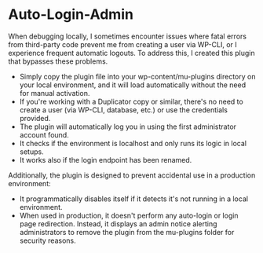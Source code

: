 # Auto-Login-Admin
When debugging locally, I sometimes encounter issues where fatal errors from third-party code prevent me from creating a user via WP-CLI, or I experience frequent automatic logouts. To address this, I created this plugin that bypasses these problems.

- Simply copy the plugin file into your wp-content/mu-plugins directory on your local environment, and it will load automatically without the need for manual activation.
- If you're working with a Duplicator copy or similar, there's no need to create a user (via WP-CLI, database, etc.) or use the credentials provided.
- The plugin will automatically log you in using the first administrator account found.
- It checks if the environment is localhost and only runs its logic in local setups.
- It works also if the login endpoint has been renamed.

Additionally, the plugin is designed to prevent accidental use in a production environment:
- It programmatically disables itself if it detects it's not running in a local environment.
- When used in production, it doesn't perform any auto-login or login page redirection. Instead, it displays an admin notice alerting administrators to remove the plugin from the mu-plugins folder for security reasons.
